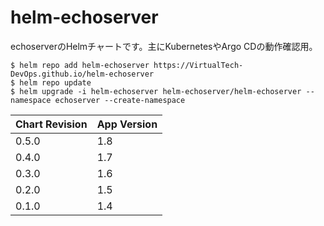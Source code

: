 # helm-echoserver

echoserverのHelmチャートです。主にKubernetesやArgo CDの動作確認用。

```
$ helm repo add helm-echoserver https://VirtualTech-DevOps.github.io/helm-echoserver
$ helm repo update
$ helm upgrade -i helm-echoserver helm-echoserver/helm-echoserver --namespace echoserver --create-namespace 
```

| Chart Revision | App Version |
|----------------|-------------|
| 0.5.0          | 1.8         |
| 0.4.0          | 1.7         |
| 0.3.0          | 1.6         |
| 0.2.0          | 1.5         |
| 0.1.0          | 1.4         |
